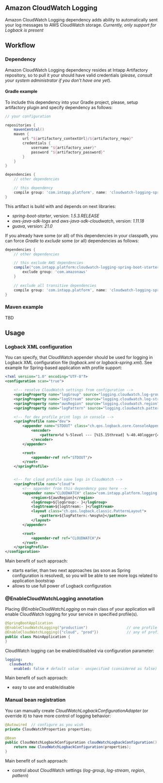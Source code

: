 ## Amazon CloudWatch Logging
Amazon CloudWatch Logging dependency adds ability to automatically sent your log messages to AWS CloudWatch storage.
_Currently, only support for Logback is present_

## Workflow

### Dependency

Amazon CloudWatch Logging dependency resides at Intapp Artifactory repository, so to pull it your should have
valid credentials (_please, consult your system administrator if you don't have one yet_).

#### Gradle example
To include this dependency into your Gradle project, please, setup artifactory plugin and specify dependency as follows:

```groovy
// your configuration

repositories {
    mavenCentral()
    maven {
        url "${artifactory_contextUrl}/${artifactory_repo}"
        credentials {
            username "${artifactory_user}"
            password "${artifactory_password}"
        }
    }
}

dependencies {
    // other dependencies

    // this dependency
    compile group: 'com.intapp.platform', name: 'cloudwatch-logging-spring-boot-starter', version: "$latestAvailableVersion"
}
```

This artifact is build with and depends on next libraries:
* _spring-boot-starter_, version: _1.5.3.RELEASE_
* _aws-java-sdk-logs_ and _aws-java-sdk-cloudwatch_, version: _1.11.18_
* _guava_, version: _21.0_

If you already have some (or all) of this dependencies in your classpath, you can force _Gradle_ to *exclude*
some (or all) dependencies as follows:
```groovy
dependencies {
    // other dependencies

    // this exclude AWS dependencies
    compile("com.intapp.platform:cloudwatch-logging-spring-boot-starter:$latestAvailableVersion") {
        exclude group: 'com.amazonaws'
    }
    
    // exclude all transitive dependencies
    compile group: 'com.intapp.platform', name: 'cloudwatch-logging-spring-boot-starter', version: "$latestAvailableVersion", transitive: false
}
```

### Maven example
TBD

## Usage

### Logback XML configuration
You can specify, that CloudWatch appender should be used for logging in Logback XML configuration file 
(_logback.xml_ or _logback-spring.xml_). See example for Spring-based application with profile support:
```xml
<?xml version="1.0" encoding="UTF-8"?>
<configuration scan="true">

    <!-- resolve CloudWatch settings from configuration -->
    <springProperty name="logGroup" source="logging.cloudwatch.log-group"/>
    <springProperty name="logStream" source="logging.cloudwatch.log-stream"/>
    <springProperty name="awsRegion" source="logging.cloudwatch.region"/>
    <springProperty name="logPattern" source="logging.cloudwatch.pattern"/>

    <!-- for dev profile print logs in console -->
    <springProfile name="dev">
        <appender name="STDOUT" class="ch.qos.logback.core.ConsoleAppender">
            <encoder>
                <pattern>%d %-5level --- [%15.15thread] %-40.40logger{40} : %msg%n</pattern>
            </encoder>
        </appender>

        <root>
            <appender-ref ref="STDOUT"/>
        </root>
    </springProfile>


    <!-- for cloud profile save logs in CloudWatch -->
    <springProfile name="cloud">
        <!-- appender from this dependency goes here -->
        <appender name="CLOUDWATCH" class="com.intapp.platform.logging.logback.appender.AmazonCloudWatchAppender">
            <region>${awsRegion}</region>
            <logGroup>${logGroup:- }</logGroup>
            <logStream>${logStream:- }</logStream>
            <layout class="ch.qos.logback.classic.PatternLayout">
                <pattern>${logPattern:-%msg%n}</pattern>
            </layout>
        </appender>

        <root>
            <appender-ref ref="CLOUDWATCH"/>
        </root>
    </springProfile>
</configuration>

```
Main benefit of such approach:
* starts earlier, than two next approaches (as soon as Spring configuration is resolved), 
  so you will be able to see more logs related to application bootstrap
* allows to use full power of Logback configuration

### @EnableCloudWatchLogging annotation
Placing _@EnableCloudWatchLogging_ on main class of your application will enable CloudWatch logging for your service
in specified profile(s).
```java
@SpringBootApplication
@EnableCloudWatchLogging("production")                  // one profile
@EnableCloudWatchLogging({"cloud", "prod"})             // any of profiles
public class MainApplication {
}
```
CloudWatch logging can be enabled/disabled via configuration parameter:
```yaml
logging:
  cloudwatch:
    enabled: false # default value - unspecified (considered as false)
```

Main benefit of such approach:
* easy to use and enable/disable


### Manual bean registration
You can manually create _CloudWatchLogbackConfigurationAdapter_ (or override it) to have more control of logging behavior:
```java
@Autowired  // configure as you wish
private CloudWatchProperties properties;

@Bean
public CloudWatchLogbackConfiguration cloudWatchLogbackConfiguration() {
    return new CloudWatchLogbackConfiguration(properties);
}
```

Main benefit of such approach:
* control about CloudWatch settings (_log-group_, _log-stream_, _region_, _pattern_)